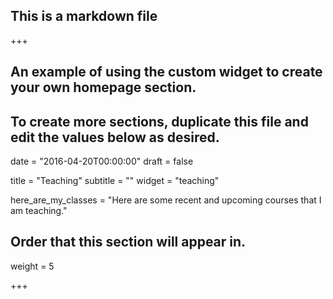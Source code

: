 ## This is a markdown file

+++

## An example of using the custom widget to create your own homepage section.

## To create more sections, duplicate this file and edit the values below as desired.

date = "2016-04-20T00:00:00" draft = false

title = "Teaching" subtitle = "" widget = "teaching"

here_are_my_classes = "Here are some recent and upcoming courses that I am teaching."

## Order that this section will appear in.

weight = 5

+++

